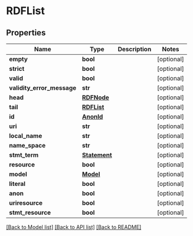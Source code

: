 # RDFList

## Properties
Name | Type | Description | Notes
------------ | ------------- | ------------- | -------------
**empty** | **bool** |  | [optional] 
**strict** | **bool** |  | [optional] 
**valid** | **bool** |  | [optional] 
**validity_error_message** | **str** |  | [optional] 
**head** | [**RDFNode**](RDFNode.md) |  | [optional] 
**tail** | [**RDFList**](RDFList.md) |  | [optional] 
**id** | [**AnonId**](AnonId.md) |  | [optional] 
**uri** | **str** |  | [optional] 
**local_name** | **str** |  | [optional] 
**name_space** | **str** |  | [optional] 
**stmt_term** | [**Statement**](Statement.md) |  | [optional] 
**resource** | **bool** |  | [optional] 
**model** | [**Model**](Model.md) |  | [optional] 
**literal** | **bool** |  | [optional] 
**anon** | **bool** |  | [optional] 
**uriresource** | **bool** |  | [optional] 
**stmt_resource** | **bool** |  | [optional] 

[[Back to Model list]](../README.md#documentation-for-models) [[Back to API list]](../README.md#documentation-for-api-endpoints) [[Back to README]](../README.md)


